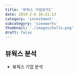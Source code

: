 ```yaml
---
title: '뷰웍스 기업분석1'
date: 2019-2-6 16:21:13
category: 'investment'
subcategory: 'viewworks'
thumbnail: './images/hello.png'
draft: false
---
```


## 뷰웍스 분석

- 뷰웍스 기업 분석
